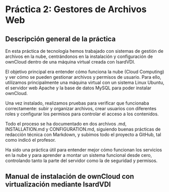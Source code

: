 # **Práctica 2: Gestores de Archivos Web**
## **Descripción general de la práctica**

En esta práctica de tecnología hemos trabajado con sistemas de gestión de archivos en la nube, centrándonos en la instalación y configuración de ownCloud dentro de una máquina virtual creada con IsardVDI.

El objetivo principal era entender cómo funciona la nube (Cloud Computing) y ver cómo se pueden gestionar archivos y permisos de usuario. Para ello, utilizamos principalmente una máquina virtual con un sistema Linux Ubuntu, el servidor web Apache y la base de datos MySQL para poder instalar ownCloud.

Una vez instalado, realizamos pruebas para verificar que funcionaba correctamente: subir y organizar archivos, crear usuarios con diferentes roles y configurar los permisos para controlar el acceso a los contenidos.

Todo el proceso se ha documentado en dos archivos .md, INSTALLATION.md y CONFIGURATION.md, siguiendo buenas prácticas de redacción técnica con Markdown, y subimos todo el proyecto a GitHub, tal como indicó el profesor.

Ha sido una práctica útil para entender mejor cómo funcionan los servicios en la nube y para aprender a montar un sistema funcional desde cero, controlando tanto la parte del servidor como la de seguridad y permisos.
## **Manual de instalación de ownCloud con virtualización mediante IsardVDI**
